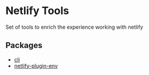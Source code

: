 # Netlify Tools

Set of tools to enrich the experience working with netlify

## Packages

- [cli](./packages/cli)
- [netlify-plugin-env](./packages/netlify-plugin-env)
